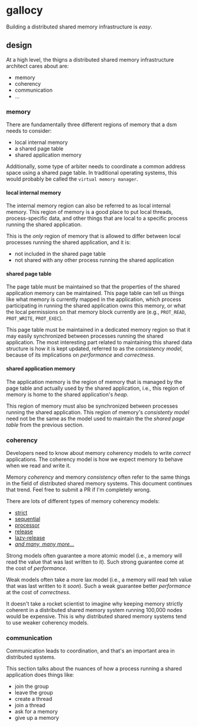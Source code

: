 # gallocy

Building a distributed shared memory infrastructure is *easy*.

## design

At a high level, the thigns a distributed shared memory infrastructure
architect cares about are:

  - memory
  - coherency
  - communication
  - ...

### memory

There are fundamentally three different regions of memory that a dsm needs to
consider:

  - local internal memory
  - a shared page table
  - shared application memory

Additionally, some type of arbiter needs to coordinate a common address space
using a shared page table. In traditional operating systems, this would
probably be called the ``virtual memory manager``.

#### local internal memory

The internal memory region can also be referred to as local internal memory.
This region of memory is a good place to put local threads, process-specific
data, and other things that are local to a specific process running the shared
application.

This is the *only* region of memory that is allowed to differ between local
processes running the shared application, and it is:

  - not included in the shared page table
  - not shared with any other process running the shared application

#### shared page table

The page table must be maintained so that the properties of the shared
application memory can be maintained. This page table can tell us things like
what memory is currently mapped in the application, which process participating
in running the shared application owns this memory, or what the local
permissions on that memory block currently are (e.g., ``PROT_READ``,
``PROT_WRITE``, ``PROT_EXEC``).

This page table must be maintained in a dedicated memory region so that it may
easily synchronized between processes running the shared application. The most
interesting part related to maintaining this shared data structure is how it is
kept updated, referred to as the *consistency model*, because of its
implications on *performance* and *correctness*.

#### shared application memory

The application memory is the region of memory that is managed by the page
table and actually used by the shared application, i.e., this region of memory
is home to the shared application's *heap*.

This region of memory must also be synchronized between processes running the
shared application. This region of memory's *consistenty model* need not be the
same as the model used to maintain the the *shared page table* from the
previous section.

### coherency

Developers need to know about memory coherency models to write *correct*
applications. The coherency model is how we expect memory to behave when we
read and write it.

Memory *coherency* and memory *consistency* often refer to the same things in
the field of distributed shared memory systems. This document continues that
trend. Feel free to submit a PR if I'm completely wrong.

There are lots of different types of memory coherency models:

  - [strict](http://en.wikipedia.org/wiki/Consistency_model#Strict_Consistency)
  - [sequential](http://en.wikipedia.org/wiki/Consistency_model#Sequential_consistency)
  - [processor](http://en.wikipedia.org/wiki/Consistency_model#Processor_Consistency)
  - [release](http://en.wikipedia.org/wiki/Consistency_model#Release_Consistency)
  - [lazy-release](http://en.wikipedia.org/wiki/Consistency_model#Release_Consistency)
  - *[and many, many more...](http://en.wikipedia.org/wiki/Consistency_model)*

Strong models often guarantee a more atomic model (i.e., a memory will read the
value that was last written to it). Such strong guarantee come at the cost of
*performance*.

Weak models often take a more lax model (i.e., a memory will read teh value
that was last written to it *soon*). Such a weak guarantee better *performance*
at the cost of *correctness*.

It doesn't take a rocket scientist to imagine why keeping memory strictly
coherent in a distributed shared memory system running 100,000 nodes would be
expensive. This is why distributed shared memory systems tend to use weaker
coherency models.

### communication

Communication leads to coordination, and that's an important area in
distributed systems.

This section talks about the nuances of how a process running a shared
application does things like:

  - join the group
  - leave the group
  - create a thread
  - join a thread
  - ask for a memory
  - give up a memory
